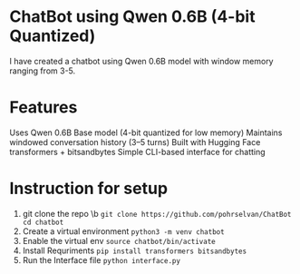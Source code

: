 # ChatBot using Qwen 0.6B (4-bit Quantized)
I have created a chatbot using Qwen 0.6B model with window memory ranging from 3-5.

# Features
Uses Qwen 0.6B Base model (4-bit quantized for low memory)
Maintains windowed conversation history (3–5 turns)
Built with Hugging Face transformers + bitsandbytes
Simple CLI-based interface for chatting

# Instruction for setup 
1. git clone the repo \b
`git clone https://github.com/pohrselvan/ChatBot
cd chatbot`
3. Create a virtual environment
`python3 -m venv chatbot`
4. Enable the virtual env
`source chatbot/bin/activate`
5. Install Requriments
`pip install transformers bitsandbytes`
6. Run the Interface file
`python interface.py`
